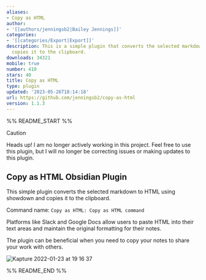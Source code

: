 ```yaml
---
aliases:
- Copy as HTML
author:
- '[[authors/jenningsb2|Bailey Jennings]]'
categories:
- '[[categories/Export|Export]]'
description: This is a simple plugin that converts the selected markdown to HTML and
  copies it to the clipboard.
downloads: 34321
mobile: true
number: 410
stars: 40
title: Copy as HTML
type: plugin
updated: '2023-05-26T18:14:18'
url: https://github.com/jenningsb2/copy-as-html
version: 1.1.3
---
```


%% README_START %%

> [!CAUTION]
> Heads up! I am no longer actively working in this project. Feel free to use this plugin, but I will no longer be correcting issues or making updates to this plugin.

## Copy as HTML Obsidian Plugin

This simple plugin converts the selected markdown to HTML using showdown and copies it to the clipboard.

Command name: `Copy as HTML: Copy as HTML command`

Platforms like Slack and Google Docs allow users to paste HTML into their text areas and maintain the original formatting for their notes. 

The plugin can be beneficial when you need to copy your notes to share your work with others.

![Kapture 2022-01-23 at 19 16 37](https://user-images.githubusercontent.com/29644050/150704697-ac0b82e3-129b-4d33-a986-90c082ea1b9f.gif)


%% README_END %%